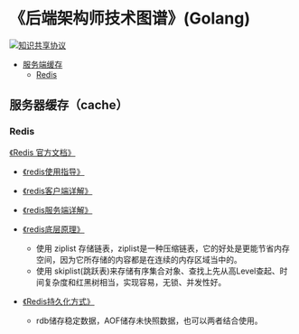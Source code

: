 《后端架构师技术图谱》(Golang)
=======
[![知识共享协议](https://img.shields.io/github/license/simonhgao/back-end-architect)](https://github.com/simonhgao/back-end-architect/blob/main/LICENSE)

* [服务端缓存](https://github.com/simonhgao/back-end-architect/master/README.md#服务端缓存)
	* [Redis](https://github.com/simonhgao/back-end-architect/blob/main/README.md#redis)

## 服务器缓存（cache）
### Redis
[《Redis 官方文档》](http://www.redis.cn/)

* [《redis使用指导》](https://www.runoob.com/redis/redis-tutorial.html)
* [《redis客户端详解》](TODO)
* [《redis服务端详解》](TODO)
* [《redis底层原理》](https://www.cnblogs.com/kismetv/p/8654978.html)
	* 使用 ziplist 存储链表，ziplist是一种压缩链表，它的好处是更能节省内存空间，因为它所存储的内容都是在连续的内存区域当中的。
	* 使用 skiplist(跳跃表)来存储有序集合对象、查找上先从高Level查起、时间复杂度和红黑树相当，实现容易，无锁、并发性好。
* [《Redis持久化方式》](https://github.com/simonhgao/back-end-architect/blob/main/cache/Redis/Redis%E6%8C%81%E4%B9%85%E5%8C%96.md)

	* rdb储存稳定数据，AOF储存未快照数据，也可以两者结合使用。
